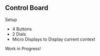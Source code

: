 ## Control Board

Setup
- 4 Buttons
- 2 Dials
- Micro Displays to Display current context

Work in Progress!